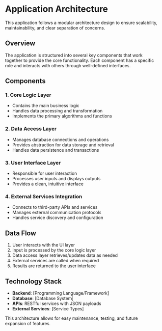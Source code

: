 # Application Architecture

This application follows a modular architecture design to ensure scalability, maintainability, and clear separation of concerns.

## Overview

The application is structured into several key components that work together to provide the core functionality. Each component has a specific role and interacts with others through well-defined interfaces.

## Components

### 1. **Core Logic Layer**
- Contains the main business logic
- Handles data processing and transformation
- Implements the primary algorithms and functions

### 2. **Data Access Layer**
- Manages database connections and operations
- Provides abstraction for data storage and retrieval
- Handles data persistence and transactions

### 3. **User Interface Layer**
- Responsible for user interaction
- Processes user inputs and displays outputs
- Provides a clean, intuitive interface

### 4. **External Services Integration**
- Connects to third-party APIs and services
- Manages external communication protocols
- Handles service discovery and configuration

## Data Flow

1. User interacts with the UI layer
2. Input is processed by the core logic layer
3. Data access layer retrieves/updates data as needed
4. External services are called when required
5. Results are returned to the user interface

## Technology Stack

- **Backend**: [Programming Language/Framework]
- **Database**: [Database System]
- **APIs**: RESTful services with JSON payloads
- **External Services**: [Service Types]

This architecture allows for easy maintenance, testing, and future expansion of features.
